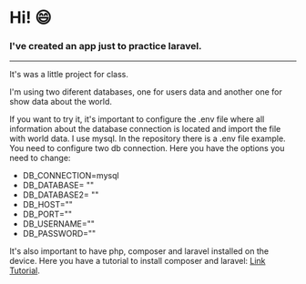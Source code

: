 # Hi! :smile:

### I've created an app just to practice laravel.
***
It's was a little project for class.

I'm using two diferent databases, one for users data and another one for show data about the world.

If you want to try it, it's important to configure the .env file where all information about the database connection is located and import the file with world data. I use mysql. In the repository there is a .env file example. You need to configure two db connection. Here you have the options you need to change:

- DB_CONNECTION=mysql
- DB_DATABASE= ""
- DB_DATABASE2= ""
- DB_HOST=""
- DB_PORT=""
- DB_USERNAME=""
- DB_PASSWORD=""


It's also important to have php, composer and laravel installed on the device. Here you have a tutorial to install composer and laravel: [Link Tutorial](https://www.youtube.com/watch?v=Rsx1xPURdc8&ab_channel=Webslesson).

